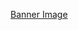 [Banner Image](https://github.com/javier-armendariz-zefr/javier-armendariz-zefr/raw/master/assets/header-banner.jpg)
